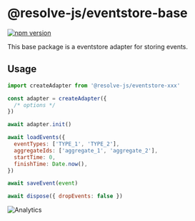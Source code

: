 # **@resolve-js/eventstore-base**

[![npm version](https://badge.fury.io/js/%40resolve-js%2Feventstore-base.svg)](https://badge.fury.io/js/%40resolve-js%2Feventstore-base)

This base package is a eventstore adapter for storing events.

## Usage

```js
import createAdapter from '@resolve-js/eventstore-xxx'

const adapter = createAdapter({
  /* options */
})

await adapter.init()

await loadEvents({
  eventTypes: ['TYPE_1', 'TYPE_2'],
  aggregateIds: ['aggregate_1', 'aggregate_2'],
  startTime: 0,
  finishTime: Date.now(),
})

await saveEvent(event)

await dispose({ dropEvents: false })
```

![Analytics](https://ga-beacon.appspot.com/UA-118635726-1/packages-resolve-eventstore-base-readme?pixel)
